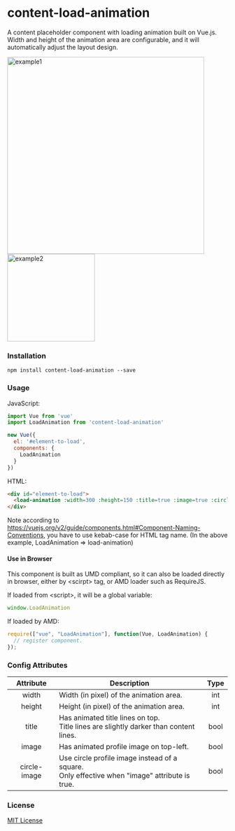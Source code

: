 # content-load-animation
A content placeholder component with loading animation built on Vue.js. Width and height of the animation area are configurable, and it will automatically adjust the layout design.  
  
<img src="https://j.gifs.com/oQn3ML.gif" alt="example1" width="450px"/> <img src="https://j.gifs.com/kZjYyJ.gif" alt="example2" width="200px"/>

### Installation
```nohighlight
npm install content-load-animation --save
```

### Usage
JavaScript:
```javascript
import Vue from 'vue'
import LoadAnimation from 'content-load-animation'

new Vue({
  el: '#element-to-load',
  components: {
    LoadAnimation    
  }
})
```

HTML:
```html
<div id="element-to-load">
  <load-animation :width=300 :height=150 :title=true :image=true :circle-image=false></load-animation>
</div>
```
Note according to https://vuejs.org/v2/guide/components.html#Component-Naming-Conventions, you have to use kebab-case for HTML tag name. (In the above example, LoadAnimation => load-animation)

#### Use in Browser

This component is built as UMD compliant, so it can also be loaded directly in browser, either by \<scirpt\> tag, or AMD loader such as RequireJS.
  
If loaded from \<script\>, it will be a global variable:
```javascript
window.LoadAnimation
```
If loaded by AMD:
```javascript
require(["vue", "LoadAnimation"], function(Vue, LoadAnimation) {
  // register component.
});
```

### Config Attributes
|   Attribute   |               Description                |  Type  |
| :-----------: | ---------------------------------------- | :----: |
| width         | Width (in pixel) of the animation area.   |  int   |
| height        | Height (in pixel) of the animation area.  |  int   |
| title         | Has animated title lines on top.<br>Title lines are slightly darker than content lines. |  bool  |
| image         | Has animated profile image on top-left.   |  bool  |
| circle-image  | Use circle profile image instead of a square. <br>Only effective when "image" attribute is true. |  bool  |




### License
[MIT License](https://github.com/yuanhang3260/content-load-placeholder/blob/master/LICENSE)
